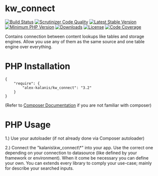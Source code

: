 kw_connect
================

[![Build Status](https://app.travis-ci.com/alex-kalanis/kw_connect.svg?branch=master)](https://app.travis-ci.com/github/alex-kalanis/kw_connect)
[![Scrutinizer Code Quality](https://scrutinizer-ci.com/g/alex-kalanis/kw_connect/badges/quality-score.png?b=master)](https://scrutinizer-ci.com/g/alex-kalanis/kw_connect/?branch=master)
[![Latest Stable Version](https://poser.pugx.org/alex-kalanis/kw_connect/v/stable.svg?v=1)](https://packagist.org/packages/alex-kalanis/kw_connect)
[![Minimum PHP Version](https://img.shields.io/badge/php-%3E%3D%207.3-8892BF.svg)](https://php.net/)
[![Downloads](https://img.shields.io/packagist/dt/alex-kalanis/kw_connect.svg?v1)](https://packagist.org/packages/alex-kalanis/kw_connect)
[![License](https://poser.pugx.org/alex-kalanis/kw_connect/license.svg?v=1)](https://packagist.org/packages/alex-kalanis/kw_connect)
[![Code Coverage](https://scrutinizer-ci.com/g/alex-kalanis/kw_connect/badges/coverage.png?b=master&v=1)](https://scrutinizer-ci.com/g/alex-kalanis/kw_connect/?branch=master)

Contains connection between content lookups like tables and storage engines. Allow you
use any of them as the same source and one table engine over everything.

# PHP Installation

```
{
    "require": {
        "alex-kalanis/kw_connect": "3.2"
    }
}
```

(Refer to [Composer Documentation](https://github.com/composer/composer/blob/master/doc/00-intro.md#introduction) if you are not
familiar with composer)


# PHP Usage

1.) Use your autoloader (if not already done via Composer autoloader)

2.) Connect the "kalanis\kw_connect\\*" into your app. Use the correct one depending
on your connection to datasource (like defined by your framework or environment).
When it come be necessary you can define your own. You can extends every library
to comply your use-case; mainly for describe your searched inputs.
